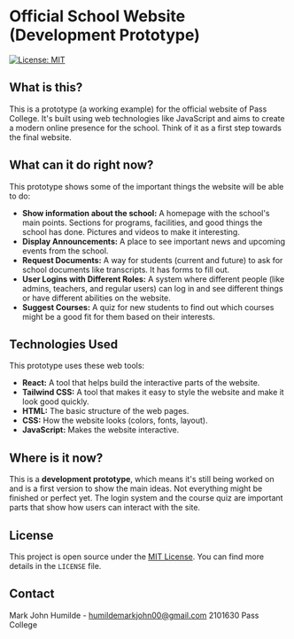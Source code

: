 # Official School Website (Development Prototype)

[![License: MIT](https://img.shields.io/badge/License-MIT-yellow.svg)](https://opensource.org/licenses/MIT)

## What is this?

This is a prototype (a working example) for the official website of Pass College. It's built using web technologies like JavaScript and aims to create a modern online presence for the school. Think of it as a first step towards the final website.

## What can it do right now?

This prototype shows some of the important things the website will be able to do:

- **Show information about the school:** A homepage with the school's main points. Sections for programs, facilities, and good things the school has done. Pictures and videos to make it interesting.
- **Display Announcements:** A place to see important news and upcoming events from the school.
- **Request Documents:** A way for students (current and future) to ask for school documents like transcripts. It has forms to fill out.
- **User Logins with Different Roles:** A system where different people (like admins, teachers, and regular users) can log in and see different things or have different abilities on the website.
- **Suggest Courses:** A quiz for new students to find out which courses might be a good fit for them based on their interests.

## Technologies Used

This prototype uses these web tools:

- **React:** A tool that helps build the interactive parts of the website.
- **Tailwind CSS:** A tool that makes it easy to style the website and make it look good quickly.
- **HTML:** The basic structure of the web pages.
- **CSS:** How the website looks (colors, fonts, layout).
- **JavaScript:** Makes the website interactive.

## Where is it now?

This is a **development prototype**, which means it's still being worked on and is a first version to show the main ideas. Not everything might be finished or perfect yet. The login system and the course quiz are important parts that show how users can interact with the site.

## License

This project is open source under the [MIT License](LICENSE). You can find more details in the `LICENSE` file.

## Contact

Mark John Humilde - humildemarkjohn00@gmail.com
2101630
Pass College
